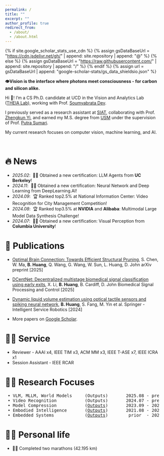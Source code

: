 ```yaml
---
permalink: /
title: ""
excerpt: ""
author_profile: true
redirect_from: 
  - /about/
  - /about.html
---
```


{% if site.google_scholar_stats_use_cdn %}
{% assign gsDataBaseUrl = "https://cdn.jsdelivr.net/gh/" | append: site.repository | append: "@" %}
{% else %}
{% assign gsDataBaseUrl = "https://raw.githubusercontent.com/" | append: site.repository | append: "/" %}
{% endif %}
{% assign url = gsDataBaseUrl | append: "google-scholar-stats/gs_data_shieldsio.json" %}

<span class='anchor' id='about-me'></span>


**👁️Vision is the interface where photons meet consciousness - for carbon and silicon alike.**  


Hi 👋! I’m a CS Ph.D. candidate at UCD in the Vision and Analytics Lab (<a href="https://soumyabrata.dev/theia/">THEIA Lab</a>), working with Prof. <a href="https://soumyabrata.dev/">Soumyabrata Dev</a>.  

I previously served as a research assistant at <a href="http://english.siat.cas.cn/">SIAT</a>, collaborating with Prof. <a href="https://scholar.google.com/citations?user=LggfIykAAAAJ&hl=en">Zhengkun Yi</a>, and earned my M.S. degree from <a href="https://www.usm.my/en/">USM</a> under the supervision of Prof. <a href="https://scholar.google.com/citations?user=OehI3nsAAAAJ&hl=en">Putra Sumari</a>.  


My current research focuses on computer vision, machine learning, and AI.  

<!--I have published several papers with total <a href='https://scholar.google.com/citations?user=WsVak2gAAAAJ'><img src="https://img.shields.io/endpoint?url={{ url | url_encode }}&logo=Google%20Scholar&labelColor=f6f6f6&color=9cf&style=flat&label=citations"></a> google scholar citations. 
-->

<br>


# 🔥 News
- *2025.02*: &nbsp;👨‍🎓 Obtained a new certification: LLM Agents from **UC Berkeley**!
- *2024.11*: &nbsp;👨‍🎓 Obtained a new certification: Neural Network and Deep Learning from DeepLearning.AI!
- *2024.09*: &nbsp;🏆 Ranked top2.5%<!--13/523--> at National Information Center: Video Recognition for City Management Competition!
- *2024.08*: &nbsp;🏆 Ranked top3.5%<!--38/1066--> at **NVIDIA** and **Alibaba**: Multimodal Large Model Data Synthesis Challenge!
- *2024.07*: &nbsp;👨‍🎓 Obtained a new certification: Visual Perception from **Columbia University**!


# 📝 Publications 

- [Optimal Brain Connection: Towards Efficient Structural Pruning](https://arxiv.org/abs/2508.05521), S. Chen, W. Ma, **B. Huang**, Q. Wang, G. Wang, W. Sun, L. Huang, D. John arXiv preprint [2025]
- [DCentNet: Decentralized multistage biomedical signal classification using early exits](https://doi.org/10.1016/j.bspc.2024.107468  ), X. Li, **B. Huang**, B. Cardiff, D. John Biomedical Signal Processing and Control [2025]
- [Dynamic liquid volume estimation using optical tactile sensors and spiking neural network](https://doi.org/10.1007/s11370-023-00488-0  ), **B. Huang**, S. Fang, M. Yin et al. Springer - Intelligent Service Robotics [2024]

- More papers on [Google Scholar](https://scholar.google.com/citations?user=WsVak2gAAAAJ).

# 👨‍💻 Service
- Reviewer - AAAI x4, IEEE TIM x3, ACM MM x3, IEEE T-ASE x7, IEEE ICRA x1
- Session Assistant - IEEE RCAR

# 👨‍💻 Research Focuses
<pre>
 • VLM, MLLM, World Models     (Outputs)       2025.08 - present
 • Video Recognition           (Outputs)       2024.07 - present
 • Model Compression           (<a href="https://github.com/microa/DSCEE">Outputs</a>)       2023.09 - 2024.06
 • Embodied Intelligence       (<a href="https://github.com/microa/Robotics">Outputs</a>)       2021.08 - 2023.08
 • Embedded Systems            (<a href="https://github.com/microa/Embedded_Projects">Outputs</a>)        prior  - 2021
</pre>

# 🏃‍♂️ Personal life
- 🏃‍♂️ Completed two marathons (42.195 km)
<br>
